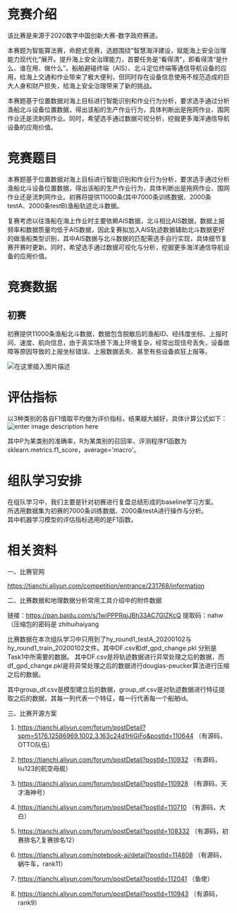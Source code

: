 ﻿# 竞赛介绍
该比赛是来源于2020数字中国创新大赛-数字政府赛道。   

本赛题为智能算法赛，命题式竞赛，选题围绕“智慧海洋建设，赋能海上安全治理能力现代化”展开。提升海上安全治理能力，首要任务是“看得清”，即看得清“是什么、谁在用、做什么”。船舶避碰终端（AIS）、北斗定位终端等通信导航设备的应用，给海上交通和作业带来了极大便利，但同时存在设备信息使用不规范造成的巨大人身和财产损失，给海上安全治理带来了新的挑战。    

本赛题基于位置数据对海上目标进行智能识别和作业行为分析，要求选手通过分析渔船北斗设备位置数据，得出该船的生产作业行为，具体判断出是拖网作业、围网作业还是流刺网作业。同时，希望选手通过数据可视分析，挖掘更多海洋通信导航设备的应用价值。

# 竞赛题目
本赛题基于位置数据对海上目标进行智能识别和作业行为分析，要求选手通过分析渔船北斗设备位置数据，得出该船的生产作业行为，具体判断出是拖网作业、围网作业还是流刺网作业。初赛将提供11000条(其中7000条训练数据、2000条testA、2000条testB)渔船轨迹北斗数据。

复赛考虑以往渔船在海上作业时主要依赖AIS数据，北斗相比AIS数据，数据上报频率和数据质量均低于AIS数据，因此复赛拟加入AIS轨迹数据辅助北斗数据更好的做渔船类型识别，其中AIS数据与北斗数据的匹配需选手自行实现，具体细节复赛开赛时更新。同时，希望选手通过数据可视化与分析，挖掘更多海洋通信导航设备的应用价值。

# 竞赛数据
## 初赛
初赛提供11000条渔船北斗数据，数据包含脱敏后的渔船ID、经纬度坐标、上报时间、速度、航向信息，由于真实场景下海上环境复杂，经常出现信号丢失，设备故障等原因导致的上报坐标错误、上报数据丢失、甚至有些设备疯狂上报等。

![在这里插入图片描述](https://img-blog.csdnimg.cn/20210329225619655.png?x-oss-process=image/watermark,type_ZmFuZ3poZW5naGVpdGk,shadow_10,text_aHR0cHM6Ly9ibG9nLmNzZG4ubmV0L3dlaXhpbl80NDEzMzMyNw==,size_16,color_FFFFFF,t_70)

# 评估指标

以3种类别的各自F1值取平均做为评价指标，结果越大越好，具体计算公式如下：
![enter image description here](https://tianchi-public.oss-cn-hangzhou.aliyuncs.com/public/files/forum/157724301707699021577243017759.png)

其中P为某类别的准确率，R为某类别的召回率，评测程序f1函数为sklearn.metrics.f1_score，average='macro'。

# 组队学习安排

在组队学习中，我们主要是针对初赛进行复盘总结形成的baseline学习方案。   
所选用数据集为初赛的7000条训练数据、2000条testA进行操作与分析。  
其中机器学习模型的评估指标选用的是F1函数。

# 相关资料

一、比赛官网

https://tianchi.aliyun.com/competition/entrance/231768/information

二、比赛数据和地理数据分析常用工具介绍中的附件数据

链接：https://pan.baidu.com/s/1wiPPPRqjJBh33AC7GlZKcQ 
提取码：nahw  （压缩包的密码是 zhihuihaiyang

比赛数据在本次组队学习中只用到了hy_round1_testA_20200102与hy_round1_train_20200102文件。其中DF.csv和df_gpd_change.pkl 分别是Task1中所需要的数据。 其中DF.csv是将轨迹数据进行异常处理之后的数据，而df_gpd_change.pkl是将异常处理之后的数据进行douglas-peucker算法进行压缩之后的数据。  

其中group_df.csv是模型建立后的数据，group_df.csv是对轨迹数据进行特征提取之后的数据，其每一列代表一个特征，每一行代表每一个船舶id。

三、比赛开源方案

1. https://tianchi.aliyun.com/forum/postDetail?spm=5176.12586969.1002.3.163c24d1HiGiFo&postId=110644 （有源码，OTTO队伍）

2. https://tianchi.aliyun.com/forum/postDetail?postId=110932 （有源码，liu123的航空母舰）

3. https://tianchi.aliyun.com/forum/postDetail?postId=110928 （有源码，天才海神号）

4. https://tianchi.aliyun.com/forum/postDetail?postId=110710 （有源码，大白）

5. https://tianchi.aliyun.com/forum/postDetail?postId=108332 （有源码，初赛排名7,复赛排名12）

6. https://tianchi.aliyun.com/notebook-ai/detail?postId=114808 （有源码，蜗牛车，rank11）

7. https://tianchi.aliyun.com/forum/postDetail?postId=112041 （鱼佬）

8. https://tianchi.aliyun.com/forum/postDetail?postId=110943 （有源码，rank9）

